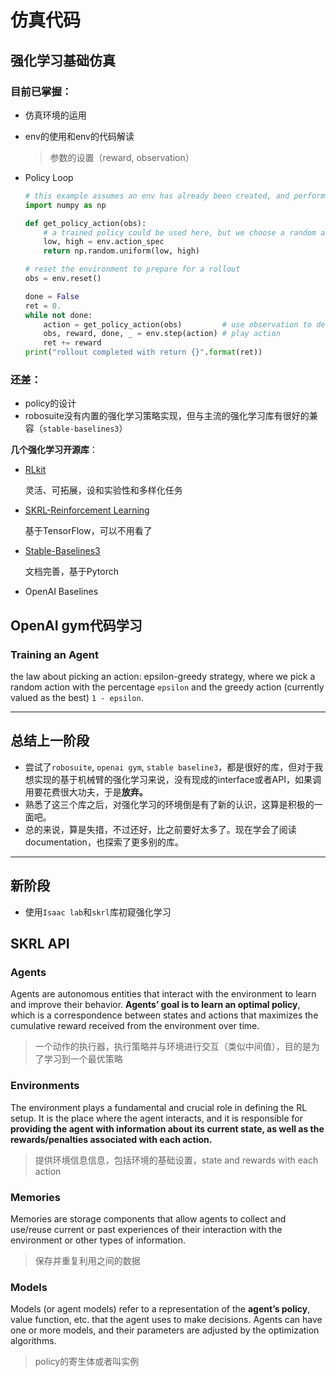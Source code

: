 # 仿真代码

## 强化学习基础仿真

### 目前已掌握：

- 仿真环境的运用

- env的使用和env的代码解读

  > 参数的设置（reward, observation）

- Policy Loop

  ```python
  # this example assumes an env has already been created, and performs one agent rollout
  import numpy as np
  
  def get_policy_action(obs):
      # a trained policy could be used here, but we choose a random action
      low, high = env.action_spec
      return np.random.uniform(low, high)
  
  # reset the environment to prepare for a rollout
  obs = env.reset()
  
  done = False
  ret = 0.
  while not done:
      action = get_policy_action(obs)         # use observation to decide on an action
      obs, reward, done, _ = env.step(action) # play action
      ret += reward
  print("rollout completed with return {}".format(ret))
  ```

### 还差：

- policy的设计
- robosuite没有内置的强化学习策略实现，但与主流的强化学习库有很好的兼容（`stable-baselines3`）

**几个强化学习开源库**：

- [RLkit](https://github.com/rail-berkeley/rlkit)

  灵活、可拓展，设和实验性和多样化任务

- [SKRL-Reinforcement Learning](https://skrl.readthedocs.io/en/latest/index.html)

  基于TensorFlow，可以不用看了

- [Stable-Baselines3](https://stable-baselines3.readthedocs.io/en/master/)

  文档完善，基于Pytorch

- OpenAI Baselines

## OpenAI gym代码学习

### Training an Agent

the law about picking an action: epsilon-greedy strategy, where we pick a random action with the percentage `epsilon` and the greedy action (currently valued as the best) `1 - epsilon`.

---

## 总结上一阶段

- 尝试了`robosuite`, `openai gym`, `stable baseline3`，都是很好的库，但对于我想实现的基于机械臂的强化学习来说，没有现成的interface或者API，如果调用要花费很大功夫，于是**放弃。**
- 熟悉了这三个库之后，对强化学习的环境倒是有了新的认识，这算是积极的一面吧。
- 总的来说，算是失措，不过还好，比之前要好太多了。现在学会了阅读documentation，也探索了更多别的库。

---

## 新阶段

- 使用`Isaac lab`和`skrl`库初窥强化学习

## SKRL API 

### Agents

Agents are autonomous entities that interact with the environment to learn and improve their behavior. **Agents’ goal is to learn an optimal policy**, which is a correspondence between states and actions that maximizes the cumulative reward received from the environment over time.

> 一个动作的执行器，执行策略并与环境进行交互（类似中间值），目的是为了学习到一个最优策略

### Environments

The environment plays a fundamental and crucial role in defining the RL setup. It is the place where the agent interacts, and it is responsible for **providing the agent with information about its current state, as well as the rewards/penalties associated with each action.**

> 提供环境信息信息，包括环境的基础设置，state and rewards with each action

### Memories

Memories are storage components that allow agents to collect and use/reuse current or past experiences of their interaction with the environment or other types of information.

> 保存并重复利用之间的数据

### Models

Models (or agent models) refer to a representation of the **agent’s policy**, value function, etc. that the agent uses to make decisions. Agents can have one or more models, and their parameters are adjusted by the optimization algorithms.

> policy的寄生体或者叫实例



